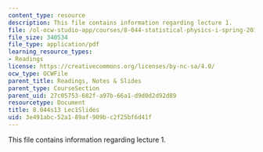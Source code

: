 ```yaml
---
content_type: resource
description: This file contains information regarding lecture 1.
file: /ol-ocw-studio-app/courses/8-044-statistical-physics-i-spring-2013/3e491abc52a189af909bc2f25bf6d41f_MIT8_044S13_L1.pdf
file_size: 340534
file_type: application/pdf
learning_resource_types:
- Readings
license: https://creativecommons.org/licenses/by-nc-sa/4.0/
ocw_type: OCWFile
parent_title: Readings, Notes & Slides
parent_type: CourseSection
parent_uid: 27c05753-682f-a97b-66a1-d9d0d2d92d89
resourcetype: Document
title: 8.044s13 Lec1Slides
uid: 3e491abc-52a1-89af-909b-c2f25bf6d41f
---
```

This file contains information regarding lecture 1.